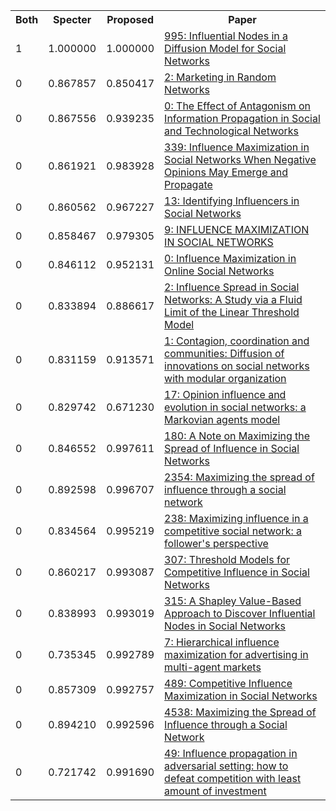 <html><table><tr>
<th>Both</th>
<th>Specter</th>
<th>Proposed</th>
<th>Paper</th>
</tr>
<tr>
<td>1</td>
<td>1.000000</td>
<td>1.000000</td>
<td><a href="https://www.semanticscholar.org/paper/d7c5ace20b07669323611abfbd4c79bc0c9b9a03">995: Influential Nodes in a Diffusion Model for Social Networks</a></td>
</tr>
<tr>
<td>0</td>
<td>0.867857</td>
<td>0.850417</td>
<td><a href="https://www.semanticscholar.org/paper/2a84ea3704b378dd61a66c16ea5b6e4786f7fefa">2: Marketing in Random Networks</a></td>
</tr>
<tr>
<td>0</td>
<td>0.867556</td>
<td>0.939235</td>
<td><a href="https://www.semanticscholar.org/paper/6c8e9cf01b970b136648581592d4fe5440908820">0: The Effect of Antagonism on Information Propagation in Social and Technological Networks</a></td>
</tr>
<tr>
<td>0</td>
<td>0.861921</td>
<td>0.983928</td>
<td><a href="https://www.semanticscholar.org/paper/0b5900a1a3cc3fabba8b4aa516e761bf6c1e8f88">339: Influence Maximization in Social Networks When Negative Opinions May Emerge and Propagate</a></td>
</tr>
<tr>
<td>0</td>
<td>0.860562</td>
<td>0.967227</td>
<td><a href="https://www.semanticscholar.org/paper/e5ee9a691f24f3168b10cbba52fda67253fdcccd">13: Identifying Influencers in Social Networks</a></td>
</tr>
<tr>
<td>0</td>
<td>0.858467</td>
<td>0.979305</td>
<td><a href="https://www.semanticscholar.org/paper/709bcd78b0d3041b0c4c3bb81b98545c796801b5">9: INFLUENCE MAXIMIZATION IN SOCIAL NETWORKS</a></td>
</tr>
<tr>
<td>0</td>
<td>0.846112</td>
<td>0.952131</td>
<td><a href="https://www.semanticscholar.org/paper/496af755be11575c4cd1b5f674ea95928ff96958">0: Influence Maximization in Online Social Networks</a></td>
</tr>
<tr>
<td>0</td>
<td>0.833894</td>
<td>0.886617</td>
<td><a href="https://www.semanticscholar.org/paper/b09c7ce6086bdb14c4f6a64428fcf08e96eef537">2: Influence Spread in Social Networks: A Study via a Fluid Limit of the Linear Threshold Model</a></td>
</tr>
<tr>
<td>0</td>
<td>0.831159</td>
<td>0.913571</td>
<td><a href="https://www.semanticscholar.org/paper/49c42536f6ed7c5f44b76d7f492cd9ae6b670649">1: Contagion, coordination and communities: Diffusion of innovations on social networks with modular organization</a></td>
</tr>
<tr>
<td>0</td>
<td>0.829742</td>
<td>0.671230</td>
<td><a href="https://www.semanticscholar.org/paper/1db15d3faa3476760f38420a654c825950f690c9">17: Opinion influence and evolution in social networks: a Markovian agents model</a></td>
</tr>
<tr>
<td>0</td>
<td>0.846552</td>
<td>0.997611</td>
<td><a href="https://www.semanticscholar.org/paper/af3541e751773341e3374ace5f608ad2d8a27746">180: A Note on Maximizing the Spread of Influence in Social Networks</a></td>
</tr>
<tr>
<td>0</td>
<td>0.892598</td>
<td>0.996707</td>
<td><a href="https://www.semanticscholar.org/paper/13df42f24714d1d0c365a2ca6f62dd5cac9534de">2354: Maximizing the spread of influence through a social network</a></td>
</tr>
<tr>
<td>0</td>
<td>0.834564</td>
<td>0.995219</td>
<td><a href="https://www.semanticscholar.org/paper/d22c4e9702dcdeb01ed2ed090cdd2e05ad483427">238: Maximizing influence in a competitive social network: a follower's perspective</a></td>
</tr>
<tr>
<td>0</td>
<td>0.860217</td>
<td>0.993087</td>
<td><a href="https://www.semanticscholar.org/paper/cb8802e3e37176f757227547f67e713d39a6e6fd">307: Threshold Models for Competitive Influence in Social Networks</a></td>
</tr>
<tr>
<td>0</td>
<td>0.838993</td>
<td>0.993019</td>
<td><a href="https://www.semanticscholar.org/paper/62cab17fdabc476f786024d70654e190078ff968">315: A Shapley Value-Based Approach to Discover Influential Nodes in Social Networks</a></td>
</tr>
<tr>
<td>0</td>
<td>0.735345</td>
<td>0.992789</td>
<td><a href="https://www.semanticscholar.org/paper/22501fb5e3e2a753cc1b4b6abb9702dd3563950f">7: Hierarchical influence maximization for advertising in multi-agent markets</a></td>
</tr>
<tr>
<td>0</td>
<td>0.857309</td>
<td>0.992757</td>
<td><a href="https://www.semanticscholar.org/paper/0f02362836413542eef22f94a58315a5432f402c">489: Competitive Influence Maximization in Social Networks</a></td>
</tr>
<tr>
<td>0</td>
<td>0.894210</td>
<td>0.992596</td>
<td><a href="https://www.semanticscholar.org/paper/b790f9ae49cdee5354eacfc7897ab9752acd5e2a">4538: Maximizing the Spread of Influence through a Social Network</a></td>
</tr>
<tr>
<td>0</td>
<td>0.721742</td>
<td>0.991690</td>
<td><a href="https://www.semanticscholar.org/paper/b443c018a2c365386ae508cfe0bb89ae93e36b0b">49: Influence propagation in adversarial setting: how to defeat competition with least amount of investment</a></td>
</tr>
</table></html>
